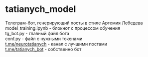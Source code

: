 # tatianych_model
Телеграм-бот, генерирующий посты в стиле Артемия Лебедева  
model_training.ipynb - блокнот с процессом обучения  
tg_bot.py - главный файл бота  
conf.py - файл с нужными токенами  
[t.me/neurotatianych](https://t.me/neurotatianych) - канал с лучшими постами  
[t.me/tatianych_bot](https://t.me/tatianych_bot) - собственно бот